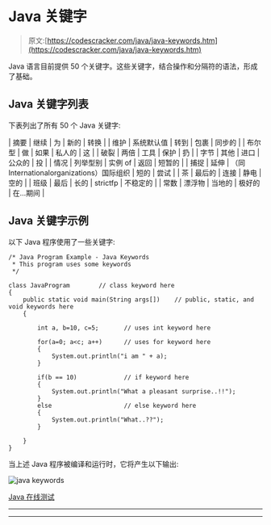 # Java 关键字

> 原文:[https://codescracker.com/java/java-keywords.htm](https://codescracker.com/java/java-keywords.htm)

Java 语言目前提供 50 个关键字。这些关键字，结合操作和分隔符的语法，形成了基础。

## Java 关键字列表

下表列出了所有 50 个 Java 关键字:

| 摘要 | 继续 | 为 | 新的 | 转换 |
| 维护 | 系统默认值 | 转到 | 包裹 | 同步的 |
| 布尔型 | 做 | 如果 | 私人的 | 这 |
| 破裂 | 两倍 | 工具 | 保护 | 扔 |
| 字节 | 其他 | 进口 | 公众的 | 投 |
| 情况 | 列举型别 | 实例 of | 返回 | 短暂的 |
| 捕捉 | 延伸 | （同 Internationalorganizations）国际组织 | 短的 | 尝试 |
| 茶 | 最后的 | 连接 | 静电 | 空的 |
| 班级 | 最后 | 长的 | strictfp | 不稳定的 |
| 常数 | 漂浮物 | 当地的 | 极好的 | 在…期间 |

## Java 关键字示例

以下 Java 程序使用了一些关键字:

```
/* Java Program Example - Java Keywords
 * This program uses some keywords
 */

class JavaProgram        // class keyword here
{
    public static void main(String args[])    // public, static, and void keywords here
    {

        int a, b=10, c=5;       // uses int keyword here

        for(a=0; a<c; a++)      // uses for keyword here
        {
            System.out.println("i am " + a);
        }

        if(b == 10)             // if keyword here
        {
            System.out.println("What a pleasant surprise..!!");
        }
        else                    // else keyword here
        {
            System.out.println("What..??");
        }

    }
}
```

当上述 Java 程序被编译和运行时，它将产生以下输出:

![java keywords](../Images/393bb7754dec3186d5661ae0eafbcdf0.png)

[Java 在线测试](/exam/showtest.php?subid=1)

* * *

* * *